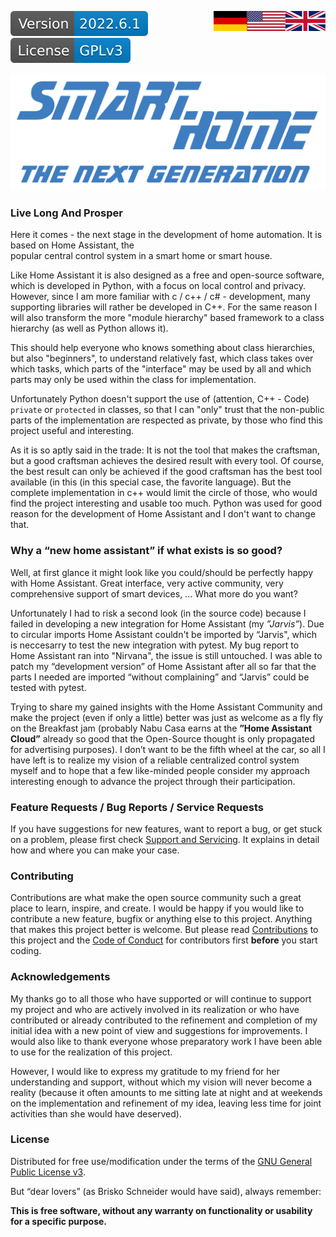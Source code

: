 <a href="ReadMe.en.md"><img src="images/en.svg" valign="top" align="right"/></a>
<a href="ReadMe.md"><img src="images/de.svg" valign="top" align="right"/></a>
[![Version][version-badge]][version-url]
[![License][license-badge]][license-url]
<!--
[![Bugs][bugs-badge]][bugs-url]
-->

[![Logo][logo]][project-url]

### Live Long And Prosper

Here it comes - the next stage in the development of 
home automation. It is based on Home Assistant, the  
popular central control system in a smart home or smart house. 

Like Home Assistant it is also designed as a free and open-source 
software, which is developed in Python, with a focus on local control 
and privacy. However, since I am more familiar with c / 
c++ / c# - development, many supporting libraries will rather be 
developed in C++. For the same reason I will also transform the more 
"module hierarchy" based framework to a class hierarchy (as well as Python allows it).

This should help everyone who knows something about class hierarchies, but also 
"beginners", to understand relatively fast, which class takes over which tasks, 
which parts of the "interface" may be used by all and which parts may only be used 
within the class for implementation. 

Unfortunately Python doesn't support the use of 
(attention, C++ - Code) ``private`` or ``protected`` in classes,
so that I can "only" trust that the non-public parts of the implementation are 
respected as private, by those who find this project useful and interesting.

As it is so aptly said in the trade: It is not the tool that makes the 
craftsman, but a good craftsman achieves the desired result with every tool.
Of course, the best result can only be achieved if the good craftsman has 
the best tool available (in this (in this special case, the favorite language). 
But the complete implementation in c++ would limit the circle of those, who would
find the project interesting and usable too much.
Python was used for good reason for the development of Home Assistant
and I don't want to change that.

### Why a “new home assistant” if what exists is so good?

Well, at first glance it might look like you could/should be perfectly
happy with Home Assistant. Great interface, very active community, 
very comprehensive support of smart devices, ... What more do you want?

Unfortunately I had to risk a second look (in the source code) because I
failed in developing a new integration for Home Assistant (my *”Jarvis”*).
Due to circular imports Home Assistant couldn't be imported by “Jarvis", 
which is neccesarry to test the new integration with pytest.
My bug report to Home Assistant ran into "Nirvana", the issue is still 
untouched. 
I was able to patch my “development version” of Home Assistant after all
so far that the parts I needed are imported “without complaining”
and “Jarvis” could be tested with pytest.

Trying to share my gained insights with the Home Assistant Community
and make the project (even if only a little) better was just as welcome 
as a fly fly on the Breakfast jam (probably Nabu Casa earns at the 
**”Home Assistant Cloud”** already so good that the Open-Source thought 
is only propagated for advertising purposes). 
I don’t want to be the fifth wheel at the car, so all I have left is to 
realize my vision of a reliable centralized control system myself and 
to hope that a few like-minded people consider my approach interesting 
enough to advance the project through their participation.

### Feature Requests / Bug Reports / Service Requests

If you have suggestions for new features, want to report a bug, or get stuck 
on a problem, please first check [Support and Servicing][support-url]. It 
explains in detail how and where you can make your case.

### Contributing

Contributions are what make the open source community such a great place to 
learn, inspire, and create. I would be happy if you would like to contribute 
a new feature, bugfix or anything else to this project. Anything that makes 
this project better is welcome. But please read [Contributions][contribute-url] 
to this project and the [Code of Conduct][coc-url] for contributors first 
**before** you start coding.

### Acknowledgements

My thanks go to all those who have supported or will continue to support my 
project and who are actively involved in its realization or who have 
contributed or already contributed to the refinement and completion of my 
initial idea with a new point of view and suggestions for improvements. I would 
also like to thank everyone whose preparatory work I have been able to use for 
the realization of this project. 

However, I would like to express my gratitude to my friend for her understanding 
and support, without which my vision will never become a reality (because it 
often amounts to me sitting late at night and at weekends on the implementation 
and refinement of my idea, leaving less time for joint activities than she would 
have deserved).

### License

Distributed for free use/modification under the terms of
the [GNU General Public License v3][license-url].

But “dear lovers” (as Brisko Schneider would have said), always remember:

**This is free software, without any warranty on functionality or 
usability for a specific purpose.**

<!-- MARKDOWN LINKS & IMAGES -->
<!-- https://www.markdownguide.org/basic-syntax/#reference-style-links -->

[logo]: images/logo.svg
[project-url]: https://github.com/nixe64/The-Next-Generation/

[license-badge]: images/license.en.svg
[license-url]: ../COPYRIGHT.en.md

[version-badge]: images/version.svg
[version-url]: https://github.com/nixe64/Home-Assistant-Blueprint/releases

[issues-url]: https://github.com/nixe64/Home-Assistant-Blueprint/issues
[bugs-badge]: https://img.shields.io/github/issues/nixe64/Home-Assistant-Blueprint/bug.svg?label=Fehlerberichte&color=informational
[bugs-url]: https://github.com/nixe64/Home-Assistant-Blueprint/issues?utf8=✓&q=is%3Aissue+is%3Aopen+label%3Abug

[contribute-url]: contributing/Contribute.en.md
[coc-url]: contributing/CodeOfConduct.en.md

[template-btn]: images/template-btn.svg

[support-url]: Support.en.md
[development-url]: Development.en.md
